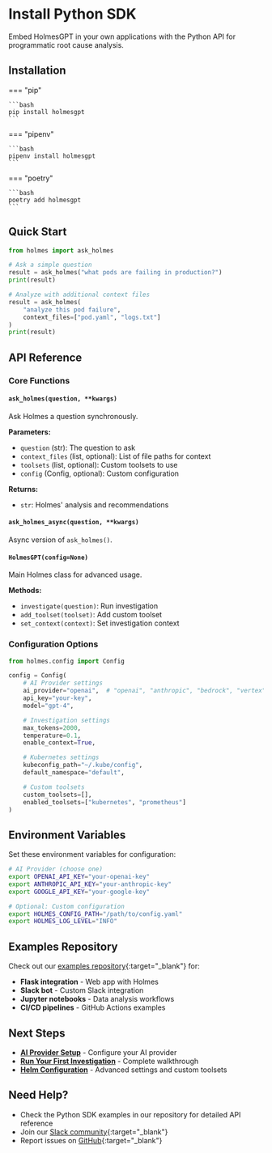 # Install Python SDK

Embed HolmesGPT in your own applications with the Python API for programmatic root cause analysis.

## Installation

=== "pip"

    ```bash
    pip install holmesgpt
    ```

=== "pipenv"

    ```bash
    pipenv install holmesgpt
    ```

=== "poetry"

    ```bash
    poetry add holmesgpt
    ```

## Quick Start

```python
from holmes import ask_holmes

# Ask a simple question
result = ask_holmes("what pods are failing in production?")
print(result)

# Analyze with additional context files
result = ask_holmes(
    "analyze this pod failure",
    context_files=["pod.yaml", "logs.txt"]
)
print(result)
```

## API Reference

### Core Functions

#### `ask_holmes(question, **kwargs)`

Ask Holmes a question synchronously.

**Parameters:**
- `question` (str): The question to ask
- `context_files` (list, optional): List of file paths for context
- `toolsets` (list, optional): Custom toolsets to use
- `config` (Config, optional): Custom configuration

**Returns:**
- `str`: Holmes' analysis and recommendations

#### `ask_holmes_async(question, **kwargs)`

Async version of `ask_holmes()`.

#### `HolmesGPT(config=None)`

Main Holmes class for advanced usage.

**Methods:**
- `investigate(question)`: Run investigation
- `add_toolset(toolset)`: Add custom toolset
- `set_context(context)`: Set investigation context

### Configuration Options

```python
from holmes.config import Config

config = Config(
    # AI Provider settings
    ai_provider="openai",  # "openai", "anthropic", "bedrock", "vertex"
    api_key="your-key",
    model="gpt-4",

    # Investigation settings
    max_tokens=2000,
    temperature=0.1,
    enable_context=True,

    # Kubernetes settings
    kubeconfig_path="~/.kube/config",
    default_namespace="default",

    # Custom toolsets
    custom_toolsets=[],
    enabled_toolsets=["kubernetes", "prometheus"]
)
```

## Environment Variables

Set these environment variables for configuration:

```bash
# AI Provider (choose one)
export OPENAI_API_KEY="your-openai-key"
export ANTHROPIC_API_KEY="your-anthropic-key"
export GOOGLE_API_KEY="your-google-key"

# Optional: Custom configuration
export HOLMES_CONFIG_PATH="/path/to/config.yaml"
export HOLMES_LOG_LEVEL="INFO"
```

## Examples Repository

Check out our [examples repository](https://github.com/robusta-dev/holmesgpt-examples){:target="_blank"} for:

- **Flask integration** - Web app with Holmes
- **Slack bot** - Custom Slack integration
- **Jupyter notebooks** - Data analysis workflows
- **CI/CD pipelines** - GitHub Actions examples

## Next Steps

- **[AI Provider Setup](../ai-providers/index.md)** - Configure your AI provider
- **[Run Your First Investigation](first-investigation.md)** - Complete walkthrough
- **[Helm Configuration](../reference/helm-configuration.md)** - Advanced settings and custom toolsets

## Need Help?

- Check the Python SDK examples in our repository for detailed API reference
- Join our [Slack community](https://robustacommunity.slack.com){:target="_blank"}
- Report issues on [GitHub](https://github.com/robusta-dev/holmesgpt/issues){:target="_blank"}
